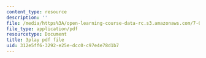 ```yaml
---
content_type: resource
description: ''
file: /media/https%3A/open-learning-course-data-rc.s3.amazonaws.com/7-05-general-biochemistry-spring-2020/312e5ff63292e25edcc0c97e4e78d1b7_NTPCKnYLacw.pdf
file_type: application/pdf
resourcetype: Document
title: 3play pdf file
uid: 312e5ff6-3292-e25e-dcc0-c97e4e78d1b7
---
```

